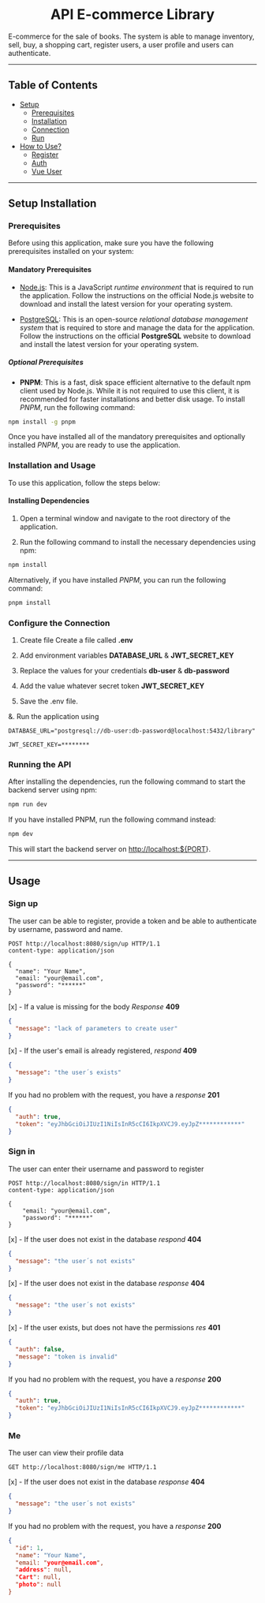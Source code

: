 <h1 align='center'>API E-commerce Library</h1>

E-commerce for the sale of books. The system is able to manage inventory, sell, buy, a shopping cart, register users, a user profile and users can authenticate.

---

## Table of Contents

- [Setup](#setup-installation)
  - [Prerequisites](#mandatory-prerequisites)
  - [Installation](#installing-dependencies)
  - [Connection](#configure-the-connection)
  - [Run](#running-the-api)
- [How to Use?](#usage)
  - [Register](#sign-up)
  - [Auth](#sign-in)
  - [Vue User](#me)

---

## Setup Installation

### Prerequisites

Before using this application, make sure you have the following prerequisites installed on your system:

#### Mandatory Prerequisites

- [Node.js](https://nodejs.org/en/download/): This is a JavaScript _runtime environment_ that is required to run the application. Follow the instructions on the official Node.js website to download and install the latest version for your operating system.

- [PostgreSQL](https://www.postgresql.org/download/): This is an open-source _relational database management system_ that is required to store and manage the data for the application. Follow the instructions on the official **PostgreSQL** website to download and install the latest version for your operating system.

##### Optional Prerequisites

- **PNPM**: This is a fast, disk space efficient alternative to the default npm client used by Node.js. While it is not required to use this client, it is recommended for faster installations and better disk usage. To install _PNPM_, run the following command:

```bash
npm install -g pnpm
```

Once you have installed all of the mandatory prerequisites and optionally installed _PNPM_, you are ready to use the application.

### Installation and Usage

To use this application, follow the steps below:

#### Installing Dependencies

1. Open a terminal window and navigate to the root directory of the application.

2. Run the following command to install the necessary dependencies using npm:

```bash
npm install
```

Alternatively, if you have installed _PNPM_, you can run the following command:

```bash
pnpm install
```

### Configure the Connection

1. Create file Create a file called **.env**

2. Add environment variables **DATABASE_URL** & **JWT_SECRET_KEY**

3. Replace the values for your credentials **db-user** & **db-password**

4. Add the value whatever secret token **JWT_SECRET_KEY**

5. Save the .env file.

&. Run the application using

```dotenv
DATABASE_URL="postgresql://db-user:db-password@localhost:5432/library"

JWT_SECRET_KEY=********
```

### Running the API

After installing the dependencies, run the following command to start the backend server using npm:

```bash
npm run dev
```

If you have installed PNPM, run the following command instead:

```bash
npm dev
```

This will start the backend server on <http://localhost:${PORT>}.

---

## Usage

### Sign up

The user can be able to register, provide a token and be able to authenticate by username, password and name.

```http
POST http://localhost:8080/sign/up HTTP/1.1
content-type: application/json

{
  "name": "Your Name",
  "email: "your@email.com",
  "password": "******"
}
```

[x] - If a value is missing for the body _Response_ **409**

```json
{
  "message": "lack of parameters to create user"
}
```

[x] - If the user's email is already registered, _respond_ **409**

```json
{
  "message": "the user´s exists"
}
```

If you had no problem with the request, you have a _response_ **201**

```json
{
  "auth": true,
  "token": "eyJhbGciOiJIUzI1NiIsInR5cCI6IkpXVCJ9.eyJpZ************"
}
```

### Sign in

The user can enter their username and password to register

```http
POST http://localhost:8080/sign/in HTTP/1.1
content-type: application/json

{
    "email: "your@email.com",
    "password": "******"
}
```

[x] - If the user does not exist in the database _respond_ **404**

```json
{
  "message": "the user´s not exists"
}
```

[x] - If the user does not exist in the database _response_ **404**

```json
{
  "message": "the user´s not exists"
}
```

[x] - If the user exists, but does not have the permissions _res_ **401**

```json
{
  "auth": false,
  "message": "token is invalid"
}
```

If you had no problem with the request, you have a _response_ **200**

```json
{
  "auth": true,
  "token": "eyJhbGciOiJIUzI1NiIsInR5cCI6IkpXVCJ9.eyJpZ************"
}
```

### Me

The user can view their profile data

```http
GET http://localhost:8080/sign/me HTTP/1.1
```

[x] - If the user does not exist in the database _response_ **404**

```json
{
  "message": "the user´s not exists"
}
```

If you had no problem with the request, you have a _response_ **200**

```json
{
  "id": 1,
  "name": "Your Name",
  "email: "your@email.com",
  "address": null,
  "Cart": null,
  "photo": null
}
```
